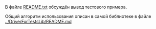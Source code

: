 В файле [README.txt](README.txt) обсуждён вывод тестового примера.

Общий алгоритм использования описан в самой библиотеке в файле [../DriverForTestsLib/README.md](../DriverForTestsLib/README.md)
